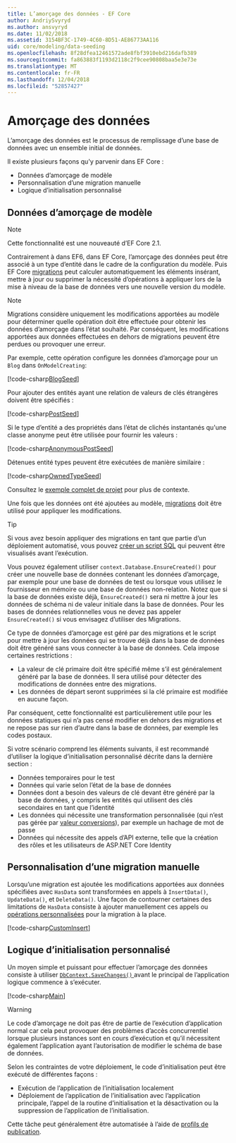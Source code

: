 ```yaml
---
title: L’amorçage des données - EF Core
author: AndriySvyryd
ms.author: ansvyryd
ms.date: 11/02/2018
ms.assetid: 3154BF3C-1749-4C60-8D51-AE86773AA116
uid: core/modeling/data-seeding
ms.openlocfilehash: 8f28dfea12461572ade8fbf3910ebd216dafb389
ms.sourcegitcommit: fa863883f1193d2118c2f9cee90808baa5e3e73e
ms.translationtype: MT
ms.contentlocale: fr-FR
ms.lasthandoff: 12/04/2018
ms.locfileid: "52857427"
---
```

# <a name="data-seeding"></a>Amorçage des données

L’amorçage des données est le processus de remplissage d’une base de données avec un ensemble initial de données.

Il existe plusieurs façons qu'y parvenir dans EF Core :
* Données d’amorçage de modèle
* Personnalisation d’une migration manuelle
* Logique d’initialisation personnalisé

## <a name="model-seed-data"></a>Données d’amorçage de modèle

> [!NOTE]
> Cette fonctionnalité est une nouveauté d’EF Core 2.1.

Contrairement à dans EF6, dans EF Core, l’amorçage des données peut être associé à un type d’entité dans le cadre de la configuration du modèle. Puis EF Core [migrations](xref:core/managing-schemas/migrations/index) peut calculer automatiquement les éléments insérant, mettre à jour ou supprimer la nécessité d’opérations à appliquer lors de la mise à niveau de la base de données vers une nouvelle version du modèle.

> [!NOTE]
> Migrations considère uniquement les modifications apportées au modèle pour déterminer quelle opération doit être effectuée pour obtenir les données d’amorçage dans l’état souhaité. Par conséquent, les modifications apportées aux données effectuées en dehors de migrations peuvent être perdues ou provoquer une erreur.

Par exemple, cette opération configure les données d’amorçage pour un `Blog` dans `OnModelCreating`:

[!code-csharp[BlogSeed](../../../samples/core/Modeling/DataSeeding/DataSeedingContext.cs?name=BlogSeed)]

Pour ajouter des entités ayant une relation de valeurs de clés étrangères doivent être spécifiés :

[!code-csharp[PostSeed](../../../samples/core/Modeling/DataSeeding/DataSeedingContext.cs?name=PostSeed)]

Si le type d’entité a des propriétés dans l’état de clichés instantanés qu'une classe anonyme peut être utilisée pour fournir les valeurs :

[!code-csharp[AnonymousPostSeed](../../../samples/core/Modeling/DataSeeding/DataSeedingContext.cs?name=AnonymousPostSeed)]

Détenues entité types peuvent être exécutées de manière similaire :

[!code-csharp[OwnedTypeSeed](../../../samples/core/Modeling/DataSeeding/DataSeedingContext.cs?name=OwnedTypeSeed)]

Consultez le [exemple complet de projet](https://github.com/aspnet/EntityFramework.Docs/tree/master/samples/core/Modeling/DataSeeding) pour plus de contexte.

Une fois que les données ont été ajoutées au modèle, [migrations](xref:core/managing-schemas/migrations/index) doit être utilisé pour appliquer les modifications.

> [!TIP]
> Si vous avez besoin appliquer des migrations en tant que partie d’un déploiement automatisé, vous pouvez [créer un script SQL](xref:core/managing-schemas/migrations/index#generate-sql-scripts) qui peuvent être visualisés avant l’exécution.

Vous pouvez également utiliser `context.Database.EnsureCreated()` pour créer une nouvelle base de données contenant les données d’amorçage, par exemple pour une base de données de test ou lorsque vous utilisez le fournisseur en mémoire ou une base de données non-relation. Notez que si la base de données existe déjà, `EnsureCreated()` sera ni mettre à jour les données de schéma ni de valeur initiale dans la base de données. Pour les bases de données relationnelles vous ne devez pas appeler `EnsureCreated()` si vous envisagez d’utiliser des Migrations.

Ce type de données d’amorçage est géré par des migrations et le script pour mettre à jour les données qui se trouve déjà dans la base de données doit être généré sans vous connecter à la base de données. Cela impose certaines restrictions :
* La valeur de clé primaire doit être spécifié même s’il est généralement généré par la base de données. Il sera utilisé pour détecter des modifications de données entre des migrations.
* Les données de départ seront supprimées si la clé primaire est modifiée en aucune façon.

Par conséquent, cette fonctionnalité est particulièrement utile pour les données statiques qui n’a pas censé modifier en dehors des migrations et ne repose pas sur rien d’autre dans la base de données, par exemple les codes postaux.

Si votre scénario comprend les éléments suivants, il est recommandé d’utiliser la logique d’initialisation personnalisé décrite dans la dernière section :
* Données temporaires pour le test
* Données qui varie selon l’état de la base de données
* Données dont a besoin des valeurs de clé devant être généré par la base de données, y compris les entités qui utilisent des clés secondaires en tant que l’identité
* Les données qui nécessite une transformation personnalisée (qui n’est pas gérée par [valeur conversions](xref:core/modeling/value-conversions)), par exemple un hachage de mot de passe
* Données qui nécessite des appels d’API externe, telle que la création des rôles et les utilisateurs de ASP.NET Core Identity

## <a name="manual-migration-customization"></a>Personnalisation d’une migration manuelle

Lorsqu’une migration est ajoutée les modifications apportées aux données spécifiées avec `HasData` sont transformées en appels à `InsertData()`, `UpdateData()`, et `DeleteData()`. Une façon de contourner certaines des limitations de `HasData` consiste à ajouter manuellement ces appels ou [opérations personnalisées](xref:core/managing-schemas/migrations/operations) pour la migration à la place.

[!code-csharp[CustomInsert](../../../samples/core/Modeling/DataSeeding/Migrations/20181102235626_Initial.cs?name=CustomInsert)]

## <a name="custom-initialization-logic"></a>Logique d’initialisation personnalisé

Un moyen simple et puissant pour effectuer l’amorçage des données consiste à utiliser [ `DbContext.SaveChanges()` ](xref:core/saving/index) avant le principal de l’application logique commence à s’exécuter.

[!code-csharp[Main](../../../samples/core/Modeling/DataSeeding/Program.cs?name=CustomSeeding)]

> [!WARNING]
> Le code d’amorçage ne doit pas être de partie de l’exécution d’application normal car cela peut provoquer des problèmes d’accès concurrentiel lorsque plusieurs instances sont en cours d’exécution et qu’il nécessitent également l’application ayant l’autorisation de modifier le schéma de base de données.

Selon les contraintes de votre déploiement, le code d’initialisation peut être exécuté de différentes façons :
* Exécution de l’application de l’initialisation localement
* Déploiement de l’application de l’initialisation avec l’application principale, l’appel de la routine d’initialisation et la désactivation ou la suppression de l’application de l’initialisation.

Cette tâche peut généralement être automatisée à l’aide de [profils de publication](https://docs.microsoft.com/en-us/aspnet/core/host-and-deploy/visual-studio-publish-profiles).
